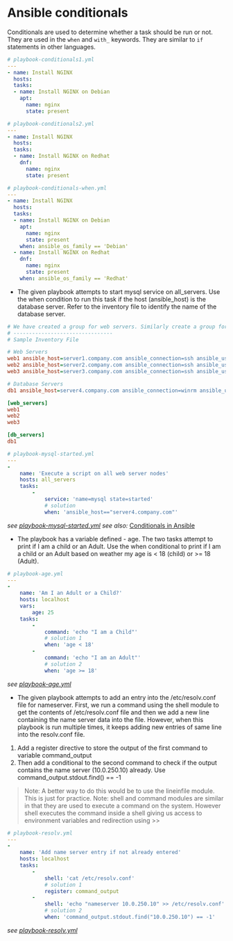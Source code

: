 # Ansible conditionals

Conditionals are used to determine whether a task should be run or not. They are used in the `when` and `with_` keywords. They are similar to `if` statements in other languages.


```yml
# playbook-conditionals1.yml
---
- name: Install NGINX
  hosts:
  tasks:
  - name: Install NGINX on Debian
    apt:
      name: nginx
      state: present
```

```yml
# playbook-conditionals2.yml
---
- name: Install NGINX
  hosts:
  tasks:
  - name: Install NGINX on Redhat
    dnf:
      name: nginx
      state: present
```

```yml
# playbook-conditionals-when.yml
---
- name: Install NGINX
  hosts:
  tasks:
  - name: Install NGINX on Debian
    apt:
      name: nginx
      state: present
    when: ansible_os_family == 'Debian'
  - name: Install NGINX on Redhat
    dnf:
      name: nginx
      state: present
    when: ansible_os_family == 'Redhat'
```

- The given playbook attempts to start mysql service on all_servers. Use the when condition to run this task if the host (ansible_host) is the database server. Refer to the inventory file to identify the name of the database server.

```ini
# We have created a group for web servers. Similarly create a group for database servers named 'db_servers' and add db1 server to it
# --------------------------------
# Sample Inventory File

# Web Servers
web1 ansible_host=server1.company.com ansible_connection=ssh ansible_user=root ansible_ssh_pass=Password123!
web2 ansible_host=server2.company.com ansible_connection=ssh ansible_user=root ansible_ssh_pass=Password123!
web3 ansible_host=server3.company.com ansible_connection=ssh ansible_user=root ansible_ssh_pass=Password123!

# Database Servers
db1 ansible_host=server4.company.com ansible_connection=winrm ansible_user=administrator ansible_ssh_pass=Password123!

[web_servers]
web1
web2
web3

[db_servers]
db1
```

```yml
# playbook-mysql-started.yml
---
-
    name: 'Execute a script on all web server nodes'
    hosts: all_servers
    tasks:
        -
            service: 'name=mysql state=started'
            # solution
            when: 'ansible_host=="server4.company.com"'
```
*see [playbook-mysql-started.yml](playbook-mysql-started.yml)*
*see also:* [Conditionals in Ansible](https://docs.ansible.com/ansible/latest/playbooks_best_practices.html#conditionals)

- The playbook has a variable defined - age. The two tasks attempt to print if I am a child or an Adult. Use the when conditional to print if I am a child or an Adult based on weather my age is < 18 (child) or >= 18 (Adult).

```yml
# playbook-age.yml
---
-
    name: 'Am I an Adult or a Child?'
    hosts: localhost
    vars:
        age: 25
    tasks:
        -
            command: 'echo "I am a Child"'
            # solution 1
            when: 'age < 18'
        -
            command: 'echo "I am an Adult"'
            # solution 2
            when: 'age >= 18'
```
*see [playbook-age.yml](playbook-age.yml)*


- The given playbook attempts to add an entry into the /etc/resolv.conf file for nameserver. First, we run a command using the shell module to get the contents of /etc/resolv.conf file and then we add a new line containing the name server data into the file. However, when this playbook is run multiple times, it keeps adding new entries of same line into the resolv.conf file. 
1. Add a register directive to store the output of the first command to variable command_output
2. Then add a conditional to the second command to check if the output contains the name server (10.0.250.10) already. Use command_output.stdout.find(<IP>) == -1
> Note: A better way to do this would be to use the lineinfile module. This is just for practice.
> Note: shell and command modules are similar in that they are used to execute a command on the system. However shell executes the command inside a shell giving us access to environment variables and redirection using >>

```yml
# playbook-resolv.yml
---
-
    name: 'Add name server entry if not already entered'
    hosts: localhost
    tasks:
        -
            shell: 'cat /etc/resolv.conf'
            # solution 1
            register: command_output
        -
            shell: 'echo "nameserver 10.0.250.10" >> /etc/resolv.conf'
            # solution 2
            when: 'command_output.stdout.find("10.0.250.10") == -1'
```
*see [playbook-resolv.yml](playbook-resolv.yml)*
